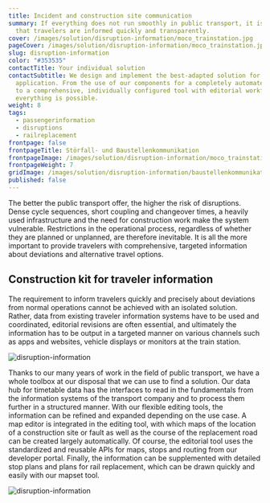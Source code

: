 ```yaml
---
title: Incident and construction site communication
summary: If everything does not run smoothly in public transport, it is crucial
  that travelers are informed quickly and transparently.
cover: /images/solution/disruption-information/moco_trainstation.jpg
pageCover: /images/solution/disruption-information/moco_trainstation.jpg
slug: disruption-information
color: "#353535"
contactTitle: Your individual solution
contactSubtitle: We design and implement the best-adapted solution for your
  application. From the use of our components for a completely automated system
  to a comprehensive, individually configured tool with editorial workflows,
  everything is possible.
weight: 8
tags:
  - passengerinformation
  - disruptions
  - railreplacement
frontpage: false
frontpageTitle: Störfall- und Baustellen­kommuni­kation
frontpageImage: /images/solution/disruption-information/moco_trainstation.jpg
frontpageWeight: 7
gridImage: /images/solution/disruption-information/baustellenkommunikation.png
published: false
---
```

The better the public transport offer, the higher the risk of disruptions. Dense cycle sequences, short coupling and changeover times, a heavily used infrastructure and the need for construction work make the system vulnerable. Restrictions in the operational process, regardless of whether they are planned or unplanned, are therefore inevitable. It is all the more important to provide travelers with comprehensive, targeted information about deviations and alternative travel options.

## Construction kit for traveler information

The requirement to inform travelers quickly and precisely about deviations from normal operations cannot be achieved with an isolated solution. Rather, data from existing traveler information systems have to be used and coordinated, editorial revisions are often essential, and ultimately the information has to be output in a targeted manner on various channels such as apps and websites, vehicle displays or monitors at the train station.

![disruption-information](/images/solution/disruption-information/moco-desktp.jpg "disruption-information")

Thanks to our many years of work in the field of public transport, we have a whole toolbox at our disposal that we can use to find a solution. Our data hub for timetable data has the interfaces to read in the fundamentals from the information systems of the transport company and to process them further in a structured manner. With our flexible editing tools, the information can be refined and expanded depending on the use case. A map editor is integrated in the editing tool, with which maps of the location of a construction site or fault as well as the course of the replacement road can be created largely automatically. Of course, the editorial tool uses the standardized and reusable APIs for maps, stops and routing from our developer portal. Finally, the information can be supplemented with detailed stop plans and plans for rail replacement, which can be drawn quickly and easily with our mapset tool.

![disruption-information](/images/solution/disruption-information/Baustellenkommunikation_02.png "disruption-information")